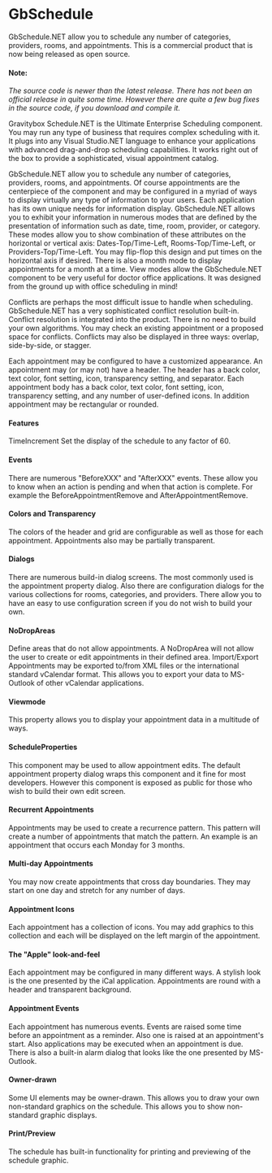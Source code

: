 # GbSchedule
GbSchedule.NET allow you to schedule any number of categories, providers, rooms, and appointments. This is a commercial product that is now being released as open source.

#### Note:
*The source code is newer than the latest release. There has not been an official release in quite some time. However there are quite a few bug fixes in the source code, if you download and compile it.*

Gravitybox Schedule.NET is the Ultimate Enterprise Scheduling component. You may run any type of business that requires complex scheduling with it. It plugs into any Visual Studio.NET language to enhance your applications with advanced drag-and-drop scheduling capabilities. It works right out of the box to provide a sophisticated, visual appointment catalog. 

GbSchedule.NET allow you to schedule any number of categories, providers, rooms, and appointments. Of course appointments are the centerpiece of the component and may be configured in a myriad of ways to display virtually any type of information to your users. Each application has its own unique needs for information display. GbSchedule.NET allows you to exhibit your information in numerous modes that are defined by the presentation of information such as date, time, room, provider, or category. These modes allow you to show combination of these attributes on the horizontal or vertical axis: Dates-Top/Time-Left, Rooms-Top/Time-Left, or Providers-Top/Time-Left. You may flip-flop this design and put times on the horizontal axis if desired. There is also a month mode to display appointments for a month at a time. View modes allow the GbSchedule.NET component to be very useful for doctor office applications. It was designed from the ground up with office scheduling in mind!

Conflicts are perhaps the most difficult issue to handle when scheduling. GbSchedule.NET has a very sophisticated conflict resolution built-in. Conflict resolution is integrated into the product. There is no need to build your own algorithms. You may check an existing appointment or a proposed space for conflicts. Conflicts may also be displayed in three ways: overlap, side-by-side, or stagger.

Each appointment may be configured to have a customized appearance. An appointment may (or may not) have a header. The header has a back color, text color, font setting, icon, transparency setting, and separator. Each appointment body has a back color, text color, font setting, icon, transparency setting, and any number of user-defined icons. In addition appointment may be rectangular or rounded.

#### Features
TimeIncrement Set the display of the schedule to any factor of 60.

#### Events
There are numerous "BeforeXXX" and "AfterXXX" events. These allow you to know when an action is pending and when that action is complete. For example the BeforeAppointmentRemove and AfterAppointmentRemove.

#### Colors and Transparency
The colors of the header and grid are configurable as well as those for each appointment. Appointments also may be partially transparent.

#### Dialogs
There are numerous build-in dialog screens. The most commonly used is the appointment property dialog. Also there are configuration dialogs for the various collections for rooms, categories, and providers. There allow you to have an easy to use configuration screen if you do not wish to build your own.

#### NoDropAreas
Define areas that do not allow appointments. A NoDropArea will not allow the user to create or edit appointments in their defined area. 
Import/Export Appointments may be exported to/from XML files or the international standard vCalendar format. This allows you to export your data to MS-Outlook of other vCalendar applications.

#### Viewmode
This property allows you to display your appointment data in a multitude of ways.

#### ScheduleProperties
This component may be used to allow appointment edits. The default appointment property dialog wraps this component and it fine for most developers. However this component is exposed as public for those who wish to build their own edit screen.

#### Recurrent Appointments
Appointments may be used to create a recurrence pattern. This pattern will create a number of appointments that match the pattern. An example is an appointment that occurs each Monday for 3 months.

#### Multi-day Appointments
You may now create appointments that cross day boundaries. They may start on one day and stretch for any number of days.

#### Appointment Icons
Each appointment has a collection of icons. You may add graphics to this collection and each will be displayed on the left margin of the appointment.

#### The "Apple" look-and-feel
Each appointment may be configured in many different ways. A stylish look is the one presented by the iCal application. Appointments are round with a header and transparent background.

#### Appointment Events
Each appointment has numerous events. Events are raised some time before an appointment as a reminder. Also one is raised at an appointment's start. Also applications may be executed when an appointment is due. There is also a built-in alarm dialog that looks like the one presented by MS-Outlook.

#### Owner-drawn
Some UI elements may be owner-drawn. This allows you to draw your own non-standard graphics on the schedule. This allows you to show non-standard graphic displays.

#### Print/Preview
The schedule has built-in functionality for printing and previewing of the schedule graphic.
